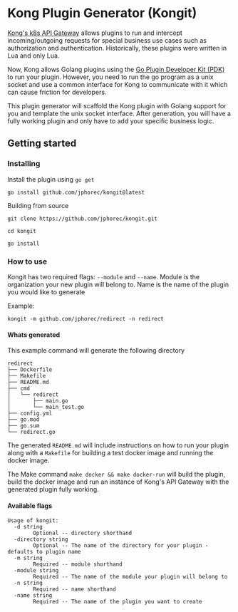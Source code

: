# Kong Plugin Generator (Kongit)

[Kong's k8s API Gateway](https://konghq.com/products/api-gateway-platform) allows plugins to run and intercept incoming/outgoing requests for special business use cases such as authorization and authentication.  Historically, these plugins were written in Lua and only Lua.

Now, Kong allows Golang plugins using the [Go Plugin Developer Kit (PDK)](https://pkg.go.dev/github.com/Kong/go-pdk) to run your plugin. However, you need to run the go program as a unix socket and use a common interface for Kong to communicate with it which can cause friction for developers. 

This plugin generator will scaffold the Kong plugin with Golang support for you and template the unix socket interface.  After generation, you will have a fully working plugin and only have to add your specific business logic.  

## Getting started

### Installing

Install the plugin using `go get` 

```
go install github.com/jphorec/kongit@latest
```

Building from source

```
git clone https://github.com/jphorec/kongit.git

cd kongit

go install
```

### How to use

Kongit has two required flags: `--module` and `--name`. Module is the organization your new plugin will belong to. 
Name is the name of the plugin you would like to generate 

Example: 

```
kongit -m github.com/jphorec/redirect -n redirect
```

#### Whats generated

This example command will generate the following directory

```
redirect
├── Dockerfile
├── Makefile
├── README.md
├── cmd
│   └── redirect
│       ├── main.go
│       └── main_test.go
├── config.yml
├── go.mod
├── go.sum
└── redirect.go
```

The generated `README.md` will include instructions on how to run your plugin 
along with a `Makefile` for building a test docker image and running the docker image. 

The Make command `make docker && make docker-run` will build the plugin, build the docker image and run an instance of Kong's API Gateway with the generated plugin fully working. 

#### Available flags

```
Usage of kongit:
  -d string
        Optional -- directory shorthand
  -directory string
        Optional -- The name of the directory for your plugin - defaults to plugin name
  -m string
        Required -- module shorthand
  -module string
        Required -- The name of the module your plugin will belong to
  -n string
        Required -- name shorthand
  -name string
        Required -- The name of the plugin you want to create

```

